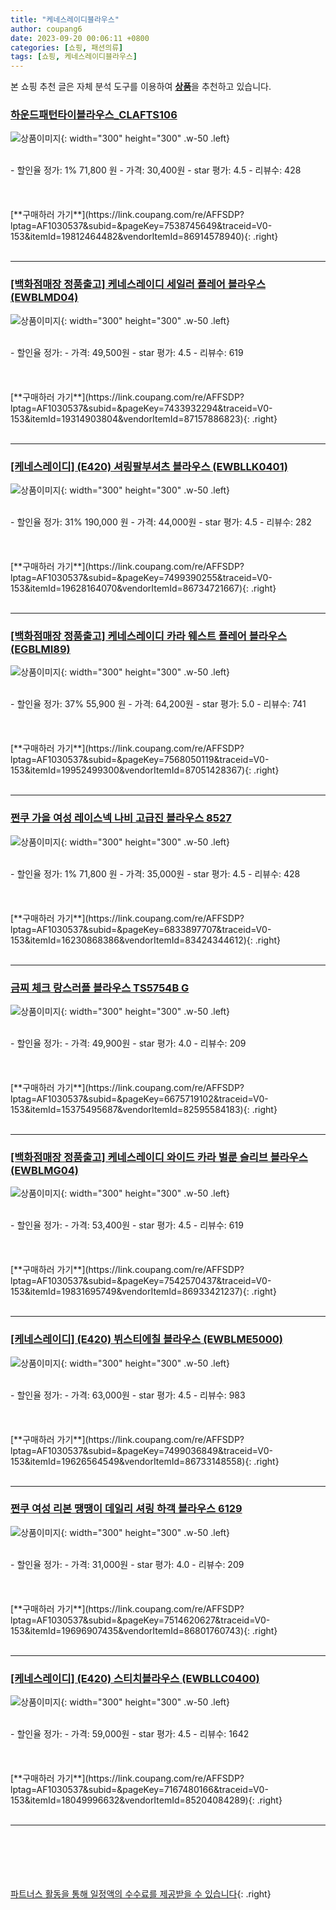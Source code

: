 ```yaml
---
title: "케네스레이디블라우스"
author: coupang6
date: 2023-09-20 00:06:11 +0800
categories: [쇼핑, 패션의류]
tags: [쇼핑, 케네스레이디블라우스]
---
```


본 쇼핑 추천 글은 자체 분석 도구를 이용하여 [**상품**](https://link.coupang.com/a/bao1ui)을 추천하고 있습니다.

### [하운드패턴타이블라우스_CLAFTS106](https://link.coupang.com/re/AFFSDP?lptag=AF1030537&subid=&pageKey=7538745649&traceid=V0-153&itemId=19812464482&vendorItemId=86914578940)

![상품이미지](https://thumbnail10.coupangcdn.com/thumbnails/remote/230x230ex/image/vendor_inventory/831b/de8a725f7a748d8e68d1e9ef372e3dac0c765ad56807607bca089beedd9f.jpg){: width="300" height="300" .w-50 .left}


<br>
- 할인율 정가: 1%  71,800   원
- 가격: 30,400원
- star 평가: 4.5
- 리뷰수: 428
<br>
<br>
<br>
<br>
[**구매하러 가기**](https://link.coupang.com/re/AFFSDP?lptag=AF1030537&subid=&pageKey=7538745649&traceid=V0-153&itemId=19812464482&vendorItemId=86914578940){: .right}
<br>
<br>

---

### [[백화점매장 정품출고] 케네스레이디 세일러 플레어 블라우스(EWBLMD04)](https://link.coupang.com/re/AFFSDP?lptag=AF1030537&subid=&pageKey=7433932294&traceid=V0-153&itemId=19314903804&vendorItemId=87157886823)

![상품이미지](https://thumbnail8.coupangcdn.com/thumbnails/remote/230x230ex/image/vendor_inventory/8b91/a7a935231164dc7c846c725f9bb1d25f99640d85a46b429b506f1e5e1899.jpg){: width="300" height="300" .w-50 .left}


<br>
- 할인율 정가: 
- 가격: 49,500원
- star 평가: 4.5
- 리뷰수: 619
<br>
<br>
<br>
<br>
[**구매하러 가기**](https://link.coupang.com/re/AFFSDP?lptag=AF1030537&subid=&pageKey=7433932294&traceid=V0-153&itemId=19314903804&vendorItemId=87157886823){: .right}
<br>
<br>

---

### [[케네스레이디] (E420) 셔링팔부셔츠 블라우스 (EWBLLK0401)](https://link.coupang.com/re/AFFSDP?lptag=AF1030537&subid=&pageKey=7499390255&traceid=V0-153&itemId=19628164070&vendorItemId=86734721667)

![상품이미지](https://thumbnail8.coupangcdn.com/thumbnails/remote/230x230ex/image/vendor_inventory/a4a2/b402f34785095e4b562ad4f5b2016044ddf9d568e1d793f799953109ef83.jpg){: width="300" height="300" .w-50 .left}


<br>
- 할인율 정가: 31%  190,000   원
- 가격: 44,000원
- star 평가: 4.5
- 리뷰수: 282
<br>
<br>
<br>
<br>
[**구매하러 가기**](https://link.coupang.com/re/AFFSDP?lptag=AF1030537&subid=&pageKey=7499390255&traceid=V0-153&itemId=19628164070&vendorItemId=86734721667){: .right}
<br>
<br>

---

### [[백화점매장 정품출고] 케네스레이디 카라 웨스트 플레어 블라우스 (EGBLMI89)](https://link.coupang.com/re/AFFSDP?lptag=AF1030537&subid=&pageKey=7568050119&traceid=V0-153&itemId=19952499300&vendorItemId=87051428367)

![상품이미지](https://thumbnail9.coupangcdn.com/thumbnails/remote/230x230ex/image/vendor_inventory/b139/ecb54ed1d85af5951b906e837ed408826fca65fe59dca7a04e181214fa28.jpg){: width="300" height="300" .w-50 .left}


<br>
- 할인율 정가: 37%  55,900   원
- 가격: 64,200원
- star 평가: 5.0
- 리뷰수: 741
<br>
<br>
<br>
<br>
[**구매하러 가기**](https://link.coupang.com/re/AFFSDP?lptag=AF1030537&subid=&pageKey=7568050119&traceid=V0-153&itemId=19952499300&vendorItemId=87051428367){: .right}
<br>
<br>

---

### [쩐쿠 가을 여성 레이스넥 나비 고급진 블라우스 8527](https://link.coupang.com/re/AFFSDP?lptag=AF1030537&subid=&pageKey=6833897707&traceid=V0-153&itemId=16230868386&vendorItemId=83424344612)

![상품이미지](https://thumbnail7.coupangcdn.com/thumbnails/remote/230x230ex/image/vendor_inventory/4684/c3920fdaa2e7eca53130e9294a7138e0f49896fbb777ebfcd3f04c7b9b53.jpeg){: width="300" height="300" .w-50 .left}


<br>
- 할인율 정가: 1%  71,800   원
- 가격: 35,000원
- star 평가: 4.5
- 리뷰수: 428
<br>
<br>
<br>
<br>
[**구매하러 가기**](https://link.coupang.com/re/AFFSDP?lptag=AF1030537&subid=&pageKey=6833897707&traceid=V0-153&itemId=16230868386&vendorItemId=83424344612){: .right}
<br>
<br>

---

### [금찌 체크 랑스러플 블라우스 TS5754B G](https://link.coupang.com/re/AFFSDP?lptag=AF1030537&subid=&pageKey=6675719102&traceid=V0-153&itemId=15375495687&vendorItemId=82595584183)

![상품이미지](https://thumbnail10.coupangcdn.com/thumbnails/remote/230x230ex/image/vendor_inventory/260a/48a23fae6c7cd609a79562ea2f871c7bc9bd86bf062015718c626a7f8694.jpg){: width="300" height="300" .w-50 .left}


<br>
- 할인율 정가: 
- 가격: 49,900원
- star 평가: 4.0
- 리뷰수: 209
<br>
<br>
<br>
<br>
[**구매하러 가기**](https://link.coupang.com/re/AFFSDP?lptag=AF1030537&subid=&pageKey=6675719102&traceid=V0-153&itemId=15375495687&vendorItemId=82595584183){: .right}
<br>
<br>

---

### [[백화점매장 정품출고] 케네스레이디 와이드 카라 벌룬 슬리브 블라우스(EWBLMG04)](https://link.coupang.com/re/AFFSDP?lptag=AF1030537&subid=&pageKey=7542570437&traceid=V0-153&itemId=19831695749&vendorItemId=86933421237)

![상품이미지](https://thumbnail9.coupangcdn.com/thumbnails/remote/230x230ex/image/vendor_inventory/3bae/58c0dec880b1135e92f971156020276ec18ff1edcf6575df375f0d1afea9.jpg){: width="300" height="300" .w-50 .left}


<br>
- 할인율 정가: 
- 가격: 53,400원
- star 평가: 4.5
- 리뷰수: 619
<br>
<br>
<br>
<br>
[**구매하러 가기**](https://link.coupang.com/re/AFFSDP?lptag=AF1030537&subid=&pageKey=7542570437&traceid=V0-153&itemId=19831695749&vendorItemId=86933421237){: .right}
<br>
<br>

---

### [[케네스레이디] (E420) 뷔스티에칠 블라우스 (EWBLME5000)](https://link.coupang.com/re/AFFSDP?lptag=AF1030537&subid=&pageKey=7499036849&traceid=V0-153&itemId=19626564549&vendorItemId=86733148558)

![상품이미지](https://thumbnail9.coupangcdn.com/thumbnails/remote/230x230ex/image/vendor_inventory/952a/247adc7c598f3d434a475c4e8365561474db2009d37295c347f0cc4b708d.jpg){: width="300" height="300" .w-50 .left}


<br>
- 할인율 정가: 
- 가격: 63,000원
- star 평가: 4.5
- 리뷰수: 983
<br>
<br>
<br>
<br>
[**구매하러 가기**](https://link.coupang.com/re/AFFSDP?lptag=AF1030537&subid=&pageKey=7499036849&traceid=V0-153&itemId=19626564549&vendorItemId=86733148558){: .right}
<br>
<br>

---

### [쩐쿠 여성 리본 땡땡이 데일리 셔링 하객 블라우스 6129](https://link.coupang.com/re/AFFSDP?lptag=AF1030537&subid=&pageKey=7514620627&traceid=V0-153&itemId=19696907435&vendorItemId=86801760743)

![상품이미지](https://thumbnail10.coupangcdn.com/thumbnails/remote/230x230ex/image/vendor_inventory/823b/0cc5be6cd85e6bb05065c334d7f01a5f943925b8ded5a6f5905504365c77.jpeg){: width="300" height="300" .w-50 .left}


<br>
- 할인율 정가: 
- 가격: 31,000원
- star 평가: 4.0
- 리뷰수: 209
<br>
<br>
<br>
<br>
[**구매하러 가기**](https://link.coupang.com/re/AFFSDP?lptag=AF1030537&subid=&pageKey=7514620627&traceid=V0-153&itemId=19696907435&vendorItemId=86801760743){: .right}
<br>
<br>

---

### [[케네스레이디] (E420) 스티치블라우스 (EWBLLC0400)](https://link.coupang.com/re/AFFSDP?lptag=AF1030537&subid=&pageKey=7167480166&traceid=V0-153&itemId=18049996632&vendorItemId=85204084289)

![상품이미지](https://thumbnail10.coupangcdn.com/thumbnails/remote/230x230ex/image/vendor_inventory/abac/5cdc83736c222d9cd8423fad9bf309ec19bb2ac84d684bc7002dff7e3006.jpg){: width="300" height="300" .w-50 .left}


<br>
- 할인율 정가: 
- 가격: 59,000원
- star 평가: 4.5
- 리뷰수: 1642
<br>
<br>
<br>
<br>
[**구매하러 가기**](https://link.coupang.com/re/AFFSDP?lptag=AF1030537&subid=&pageKey=7167480166&traceid=V0-153&itemId=18049996632&vendorItemId=85204084289){: .right}
<br>
<br>

---
<br><br><br><br><br> [파트너스 활동을 통해 일정액의 수수료를 제공받을 수 있습니다](https://link.coupang.com/a/bao1ui){: .right}